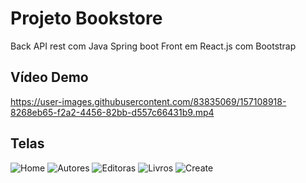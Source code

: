 # Projeto Bookstore 

Back API rest com Java Spring boot
Front em React.js com Bootstrap

## Vídeo Demo


https://user-images.githubusercontent.com/83835069/157108918-8268eb65-f2a2-4456-82bb-d557c66431b9.mp4

## Telas

![Home](https://user-images.githubusercontent.com/83835069/157109052-85bd066e-7bba-48a0-a447-9e837b1a865d.JPG)
![Autores](https://user-images.githubusercontent.com/83835069/157109070-45bc2ae4-d8b5-4981-a1e5-7ac614a35d9a.JPG)
![Editoras](https://user-images.githubusercontent.com/83835069/157109082-9fe147f2-c48c-4a94-bf8c-48cbabdfdfee.JPG)
![Livros](https://user-images.githubusercontent.com/83835069/157109093-f9da77c4-35ec-4fb1-804c-db4971088ebe.JPG)
![Create](https://user-images.githubusercontent.com/83835069/157109104-f63753c9-0878-4079-bb4a-c11b1883653c.JPG)

